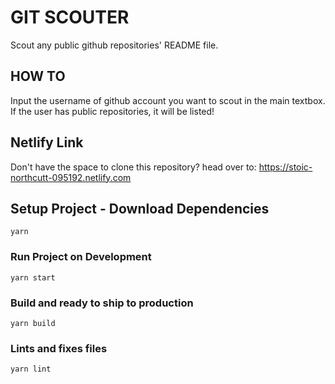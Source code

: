 # GIT SCOUTER

Scout any public github repositories' README file.

## HOW TO

Input the username of github account you want to scout in the main textbox. If the user has public repositories, it will be listed!

## Netlify Link

Don't have the space to clone this repository? head over to: https://stoic-northcutt-095192.netlify.com

## Setup Project - Download Dependencies

```
yarn
```

### Run Project on Development

```
yarn start
```

### Build and ready to ship to production

```
yarn build
```

### Lints and fixes files

```
yarn lint
```
